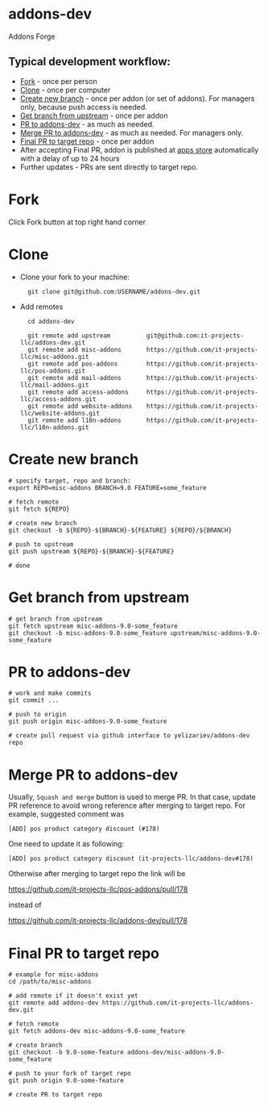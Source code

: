 # addons-dev

Addons Forge

## Typical development workflow:

* [Fork](#fork) - once per person
* [Clone](#clone) - once per computer
* [Create new branch](#create-new-branch) - once per addon (or set of addons). For managers only, because push access is needed.
* [Get branch from upstream](#get-branch-from-upstream) - once per addon
* [PR to addons-dev](#pr-to-addons-dev) - as much as needed.
* [Merge PR to addons-dev](#merge-pr-to-addons-dev) - as much as needed. For managers only.
* [Final PR to target repo](#final-pr-to-target-repo) - once per addon
* After accepting Final PR, addon is published at [apps store](https://www.odoo.com/apps/modules/browse?order=Newest) automatically with a delay of up to 24 hours
* Further updates - PRs are sent directly to target repo.

# Fork
Click Fork button at top right hand corner

# Clone

* Clone your fork to your machine:

        git clone git@github.com:USERNAME/addons-dev.git

* Add remotes

        cd addons-dev

        git remote add upstream          git@github.com:it-projects-llc/addons-dev.git
        git remote add misc-addons       https://github.com/it-projects-llc/misc-addons.git
        git remote add pos-addons        https://github.com/it-projects-llc/pos-addons.git
        git remote add mail-addons       https://github.com/it-projects-llc/mail-addons.git
        git remote add access-addons     https://github.com/it-projects-llc/access-addons.git
        git remote add website-addons    https://github.com/it-projects-llc/website-addons.git
        git remote add l10n-addons       https://github.com/it-projects-llc/l10n-addons.git

# Create new branch

    # specify target, repo and branch:
    export REPO=misc-addons BRANCH=9.0 FEATURE=some_feature

    # fetch remote
    git fetch ${REPO}

    # create new branch
    git checkout -b ${REPO}-${BRANCH}-${FEATURE} ${REPO}/${BRANCH}

    # push to upstream
    git push upstream ${REPO}-${BRANCH}-${FEATURE}
    
    # done

# Get branch from upstream


    # get branch from upstream
    git fetch upstream misc-addons-9.0-some_feature
    git checkout -b misc-addons-9.0-some_feature upstream/misc-addons-9.0-some_feature


# PR to addons-dev

   
    # work and make commits
    git commit ...
   
    # push to origin
    git push origin misc-addons-9.0-some_feature
   
    # create pull request via github interface to yelizariev/addons-dev repo

# Merge PR to addons-dev

Usually, ``Squash and merge`` button is used to merge PR. In that case, update PR reference to avoid wrong reference after merging to target repo. For example, suggested comment was

    [ADD] pos product category discount (#178)

One need to update it as following:

    [ADD] pos product category discount (it-projects-llc/addons-dev#178)
    

Otherwise after merging to target repo the link will be 

https://github.com/it-projects-llc/pos-addons/pull/178

instead of 

https://github.com/it-projects-llc/addons-dev/pull/178

# Final PR to target repo

    # example for misc-addons
    cd /path/to/misc-addons

    # add remote if it doesn't exist yet
    git remote add addons-dev https://github.com/it-projects-llc/addons-dev.git

    # fetch remote
    git fetch addons-dev misc-addons-9.0-some_feature

    # create branch
    git checkout -b 9.0-some-feature addons-dev/misc-addons-9.0-some_feature

    # push to your fork of target repo
    git push origin 9.0-some-feature

    # create PR to target repo
